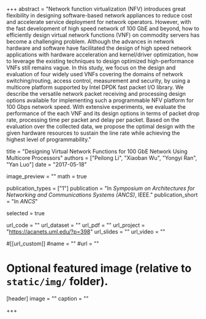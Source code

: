 +++
abstract = "Network function virtualization (NFV) introduces great flexibility in designing software-based network appliances to reduce cost and accelerate service deployment for network operators. However, with the fast development of high speed network of 100 GbE and beyond, how to efficiently design virtual network functions (VNF) on commodity servers has become a challenging problem. Although the advances in network hardware and software have facilitated the design of high speed network applications with hardware acceleration and kernel/driver optimization, how to leverage the existing techniques to design optimized high-performance VNFs still remains vague. In this study, we focus on the design and evaluation of four widely used VNFs covering the domains of network switching/routing, access control, measurement and security, by using a multicore platform supported by Intel DPDK fast packet I/O library. We describe the versatile network packet receiving and processing design options available for implementing such a programmable NFV platform for 100 Gbps network speed. With extensive experiments, we evaluate the performance of the each VNF and its design options in terms of packet drop rate, processing time per packet and delay per packet. Based on the evaluation over the collected data, we propose the optimal design with the given hardware resources to sustain the line rate while achieving the highest level of programmability."

title = "Designing Virtual Network Functions for 100 GbE Network Using Multicore Processors"
authors = ["Peilong Li", "Xiaoban Wu", "Yongyi Ran", "Yan Luo"]
date = "2017-05-18"

image_preview = ""
math = true

publication_types = ["1"]
publication = "In *Symposium on Architectures for Networking and Communications Systems (ANCS)*, IEEE."
publication_short = "In *ANCS*"

selected = true

url_code = ""
url_dataset = ""
url_pdf = ""
url_project = "https://acanets.uml.edu/?p=398"
url_slides = ""
url_video = ""

#[[url_custom]]
#name = ""
#url = ""

# Optional featured image (relative to `static/img/` folder).
[header]
image = ""
caption = ""

+++


